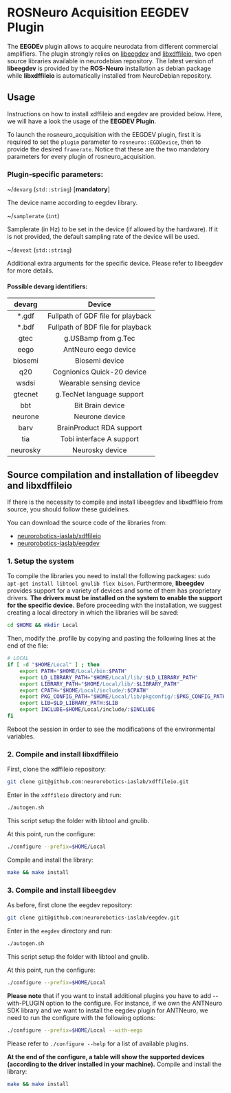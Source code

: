 # ROSNeuro Acquisition EEGDEV Plugin

The **EEGDEv** plugin allows to acquire neurodata from different commercial amplifiers. The plugin strongly relies on [libeegdev](https://neuro.debian.net/pkgs/libeegdev-dev.html) and [libxdffileio](https://neuro.debian.net/pkgs/libxdffileio-dev.html), two open source libraries available in neurodebian repository. The latest version of **libeegdev** is provided by the **ROS-Neuro** installation as debian package while **libxdffileio** is automatically installed from NeuroDebian repository.

## Usage
Instructions on how to install xdffileio and eegdev are provided below. Here, we will have a look the usage of the **EEGDEV Plugin**.

To launch the rosneuro_acquisition with the EEGDEV plugin, first it is required to set the `plugin` parameter to `rosneuro::EGDDevice`, then to provide the desired `framerate`. Notice that these are the two mandatory parameters for every plugin of rosneuro_acquisition.

### Plugin-specific parameters:
~<name>/`devarg` (`std::string`) [**mandatory**]
	
  The device name according to eegdev library.

~<name>/`samplerate` (`int`)
  
  Samplerate (in Hz) to be set in the device (if allowed by the hardware). If it is not provided, the default sampling rate of the device will be used.
  
~<name>/`devext` (`std::string`)
  
  Additional extra arguments for the specific device. Please refer to libeegdev for more details.

#### Possible devarg identifiers:
  | devarg | Device |
  |:------:|:------:|
  | \*.gdf | Fullpath of GDF file for playback |
  | \*.bdf | Fullpath of BDF file for playback |
  | gtec | g.USBamp from g.Tec |
  | eego | AntNeuro eego device |
  | biosemi | Biosemi device |
  | q20 | Cognionics Quick-20 device |
  | wsdsi | Wearable sensing device |
  | gtecnet | g.TecNet language support |
  | bbt | Bit Brain device |
  | neurone | Neurone device |
  | barv | BrainProduct RDA support |
  | tia | Tobi interface A support |
  | neurosky | Neurosky device |


## Source compilation and installation of libeegdev and libxdffileio
If there is the necessity to compile and install libeegdev and libxdffileio from source, you should follow these guidelines.

You can download the source code of the libraries from:
- [neurorobotics-iaslab/xdffileio](https://github.com/neurorobotics-iaslab/xdffileio)
- [neurorobotics-iaslab/eegdev](https://github.com/neurorobotics-iaslab/eegdev)

### 1. Setup the system

To compile the libraries you need to install the following packages: `sudo apt-get install libtool gnulib flex bison`.
Furthermore, **libeegdev** provides support for a variety of devices and some of them has proprietary drivers. **The drivers must be installed on the system to enable the support for the specific device.**
Before proceeding with the installation, we suggest creating a local directory in which the libraries will be saved:
```bash
cd $HOME && mkdir Local
```
Then, modify the .profile by copying and pasting the following lines at the end of the file:
```bash
# LOCAL
if [ -d "$HOME/Local" ] ; then
    export PATH="$HOME/Local/bin:$PATH"
    export LD_LIBRARY_PATH="$HOME/Local/lib/:$LD_LIBRARY_PATH"
    export LIBRARY_PATH="$HOME/Local/lib/:$LIBRARY_PATH"
    export CPATH="$HOME/Local/include/:$CPATH"
    export PKG_CONFIG_PATH="$HOME/Local/lib/pkgconfig/:$PKG_CONFIG_PATH"
    export LIB=$LD_LIBRARY_PATH:$LIB
    export INCLUDE=$HOME/Local/include/:$INCLUDE
fi
```
Reboot the session in order to see the modifications of the environmental variables.

### 2. Compile and install libxdffileio
First, clone the xdffileio repository:
```bash
git clone git@github.com:neurorobotics-iaslab/xdffileio.git
```
Enter in the `xdffileio` directory and run:
```bash
./autogen.sh
```
This script setup the folder with libtool and gnulib.

At this point, run the configure:
```bash
./configure --prefix=$HOME/Local
```
Compile and install the library:
```bash
make && make install
```
### 3. Compile and install libeegdev
As before, first clone the eegdev repository:
```bash
git clone git@github.com:neurorobotics-iaslab/eegdev.git
```
Enter in the `eegdev` directory and run:
```bash
./autogen.sh
```
This script setup the folder with libtool and gnulib.

At this point, run the configure:
```bash
./configure --prefix=$HOME/Local
```
**Please note** that if you want to install additional plugins you have to add --with-PLUGIN option to the configure. For instance, if we own the ANTNeuro SDK library and we want to install the eegdev plugin for ANTNeuro, we need to run the configure with the following options:
```bash
./configure --prefix=$HOME/Local --with-eego
```
Please refer to ```./configure --help``` for a list of available plugins.

**At the end of the configure, a table will show the supported devices (according to the driver installed in your machine).**
Compile and install the library:
```bash
make && make install
```

